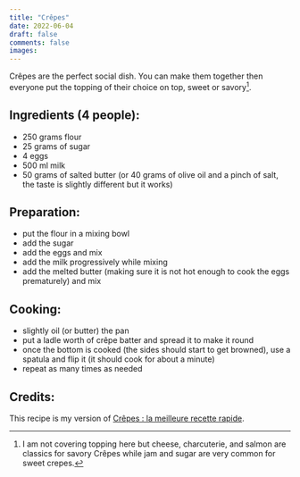 ```yaml
---
title: "Crêpes"
date: 2022-06-04
draft: false
comments: false
images:
---
```


Crêpes are the perfect social dish.
You can make them together then everyone put the topping of their choice on top, sweet or savory[^1].

[^1]: I am not covering topping here but cheese, charcuterie, and salmon are classics for savory Crêpes while jam and sugar are very common for sweet crepes.

## Ingredients (4 people):

* 250 grams flour
* 25 grams of sugar
* 4 eggs
* 500 ml milk
* 50 grams of salted butter (or 40 grams of olive oil and a pinch of salt, the taste is slightly different but it works)

## Preparation:

* put the flour in a mixing bowl
* add the sugar
* add the eggs and mix
* add the milk progressively while mixing
* add the melted butter (making sure it is not hot enough to cook the eggs prematurely) and mix

## Cooking:

* slightly oil (or butter) the pan
* put a ladle worth of crêpe batter and spread it to make it round
* once the bottom is cooked (the sides should start to get browned), use a spatula and flip it (it should cook for about a minute)
* repeat as many times as needed

## Credits:

This recipe is my version of [Crêpes : la meilleure recette rapide](https://cuisine.journaldesfemmes.fr/recette/333415-recette-de-crepes-la-meilleure-recette-rapide).
